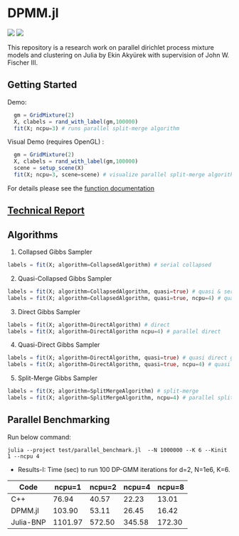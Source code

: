 # DPMM.jl

[![](https://img.shields.io/badge/docs-latest-blue.svg)](https://ekinakyurek.github.io/DPMM.jl/latest)
[![](https://travis-ci.org/ekinakyurek/DPMM.jl.svg?branch=master)](https://travis-ci.org/ekinakyurek/DPMM.jl)

This repository is a research work on parallel dirichlet process mixture models and clustering on Julia by Ekin Akyürek with supervision of John W. Fischer III.

## Getting Started

Demo:
```julia
  gm = GridMixture(2)
  X, clabels = rand_with_label(gm,100000)
  fit(X; ncpu=3) # runs parallel split-merge algorithm
```

Visual Demo (requires OpenGL) :
```julia
  gm = GridMixture(2)
  X, clabels = rand_with_label(gm,100000)
  scene = setup_scene(X)
  fit(X; ncpu=3, scene=scene) # visualize parallel split-merge algorithm
```
For details please see the [function documentation](https://ekinakyurek.github.io/DPMM.jl/latest)

## [Technical Report](./docs/main.tex)

## Algorithms

1. Collapsed Gibbs Sampler
```julia
labels = fit(X; algorithm=CollapsedAlgorithm) # serial collapsed
```
2. Quasi-Collapsed Gibbs Sampler
```julia
labels = fit(X; algorithm=CollapsedAlgorithm, quasi=true) # quasi & serial collapsed
labels = fit(X; algorithm=CollapsedAlgorithm, quasi=true, ncpu=4) # quasi & parallel collapsed
```
3. Direct Gibbs Sampler
```julia
labels = fit(X; algorithm=DirectAlgorithm) # direct
labels = fit(X; algorithm=DirectAlgorithm ncpu=4) # parallel direct
```
4. Quasi-Direct Gibbs Sampler
```julia
labels = fit(X; algorithm=DirectAlgorithm, quasi=true) # quasi direct gibbs algorithm
labels = fit(X; algorithm=DirectAlgorithm, quasi=true, ncpu=4) # quasi & parallel direct gibbs direct gibbs
```
5. Split-Merge Gibbs Sampler
```julia
labels = fit(X; algorithm=SplitMergeAlgorithm) # split-merge
labels = fit(X; algorithm=SplitMergeAlgorithm, ncpu=4) # parallel split-merge
```

##  Parallel Benchmarking

Run below command:
```SHELL
julia --project test/parallel_benchmark.jl  --N 1000000 --K 6 --Kinit 1 --ncpu 4
```

* Results-I: Time (sec) to run 100 DP-GMM iterations for d=2, N=1e6, K=6.


Code        |   ncpu=1  |   ncpu=2  | ncpu=4 | ncpu=8 |
----------- | --------- | --------- | ------ | ------ |
C++         | 76.94     |   40.57   |  22.23 | 13.01      
DPMM.jl     | 103.90    |   53.11   |  26.45 | 16.42         
Julia-BNP   | 1101.97   |   572.50  | 345.58 | 172.30  
